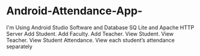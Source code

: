 # Android-Attendance-App-
I'm Using Android Studio Software and Database SQ Lite and Apache HTTP Server Add Student. Add Faculty. Add Teacher. View Student. View Teacher. View Student Attendance. View each student’s attendance separately
